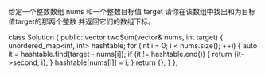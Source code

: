 给定一个整数数组 nums 和一个整数目标值 target
请你在该数组中找出和为目标值target的那两个整数
并返回它们的数组下标。

 class Solution {
public:
    vector<int> twoSum(vector<int>& nums, int target) 
    {
        unordered_map<int, int> hashtable;
        for (int i = 0; i < nums.size(); ++i) 
        {
            auto it = hashtable.find(target - nums[i]);
            if (it != hashtable.end()) 
            {
                return {it->second, i};
            }
            hashtable[nums[i]] = i;
        }
        return {};
    }
};
